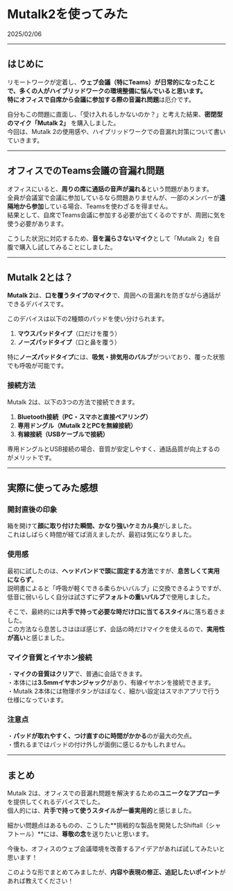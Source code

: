 # Mutalk2を使ってみた

2025/02/06

---

## **はじめに**
リモートワークが定着し、**ウェブ会議（特にTeams）**が日常的になったことで、多くの人がハイブリッドワークの環境整備に悩んでいると思います。  
特にオフィスで**自席から会議に参加する際の音漏れ問題**は厄介です。  

自分もこの問題に直面し、「受け入れるしかないのか？」と考えた結果、**密閉型のマイク「Mutalk 2」** を購入しました。  
今回は、Mutalk 2の使用感や、ハイブリッドワークでの音漏れ対策について書いていきます。  

---

## **オフィスでのTeams会議の音漏れ問題**
オフィスにいると、**周りの席に通話の音声が漏れる**という問題があります。  
全員が会議室で会議に参加しているなら問題ありませんが、一部のメンバーが**遠隔地から参加**している場合、Teamsを使わざるを得ません。  
結果として、自席でTeams会議に参加する必要が出てくるのですが、周囲に気を使う必要があります。  

こうした状況に対応するため、**音を漏らさないマイク**として「Mutalk 2」を自腹で購入し試してみることにしました。  

---

## **Mutalk 2とは？**
**Mutalk 2**は、**口を覆うタイプのマイク**で、周囲への音漏れを防ぎながら通話ができるデバイスです。  

このデバイスは以下の2種類のパッドを使い分けられます。  
1. **マウスパッドタイプ**（口だけを覆う）  
2. **ノーズパッドタイプ**（口と鼻を覆う）  

特に**ノーズパッドタイプ**には、**吸気・排気用のバルブ**がついており、覆った状態でも呼吸が可能です。  

### **接続方法**
Mutalk 2は、以下の3つの方法で接続できます。  
1. **Bluetooth接続（PC・スマホと直接ペアリング）**  
2. **専用ドングル（Mutalk 2とPCを無線接続）**  
3. **有線接続（USBケーブルで接続）**  

専用ドングルとUSB接続の場合、音質が安定しやすく、通話品質が向上するのがメリットです。  

---

## **実際に使ってみた感想**
### **開封直後の印象**
箱を開けて**顔に取り付けた瞬間、かなり強いケミカル臭**がしました。  
これはしばらく時間が経てば消えましたが、最初は気になりました。  

### **使用感**
最初に試したのは、**ヘッドバンドで頭に固定する方法**ですが、**息苦しくて実用にならず**。  
説明書によると「呼吸が軽くできる柔らかいバルブ」に交換できるようですが、低音に弱いらしく自分は試さずに**デフォルトの重いバルブ**で使用しました。  

そこで、最終的には**片手で持って必要な時だけ口に当てるスタイル**に落ち着きました。  
この方法なら息苦しさはほぼ感じず、会話の時だけマイクを使えるので、**実用性が高い**と感じました。  

### **マイク音質とイヤホン接続**
・**マイクの音質はクリア**で、普通に会話できます。  
・本体には**3.5mmイヤホンジャック**があり、有線イヤホンを接続できます。  
・Mutalk 2本体には物理ボタンがほぼなく、細かい設定はスマホアプリで行う仕様になっています。  

### **注意点**
・**パッドが取れやすく、つけ直すのに時間がかかる**のが最大の欠点。  
・慣れるまではパッドの付け外しが面倒に感じるかもしれません。  

---

## **まとめ**
Mutalk 2は、オフィスでの音漏れ問題を解決するための**ユニークなアプローチ**を提供してくれるデバイスでした。  
個人的には、**片手で持って使うスタイルが一番実用的**と感じました。  

細かい問題点はあるものの、こうした**挑戦的な製品を開発したShiftall（シャフトール）**には、**尊敬の念**を送りたいと思います。  

今後も、オフィスのウェブ会議環境を改善するアイデアがあれば試してみたいと思います！  

このような形でまとめてみましたが、**内容や表現の修正、追記したいポイント**があれば教えてください！
